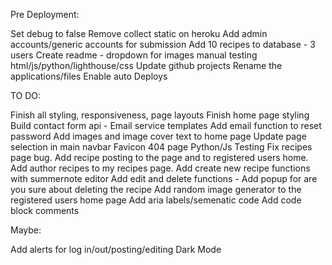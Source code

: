 Pre Deployment:

Set debug to false
Remove collect static on heroku
Add admin accounts/generic accounts for submission
Add 10 recipes to database - 3 users 
Create readme - dropdown for images
manual testing html/js/python/lighthouse/css
Update github projects 
Rename the applications/files
Enable auto Deploys 

TO DO:

Finish all styling, responsiveness, page layouts
Finish home page styling
Build contact form api - Email service templates
Add email function to reset password
Add images and image cover text to home page 
Update page selection in main navbar
Favicon
404 page
Python/Js Testing
Fix recipes page bug. Add recipe posting to the page and to registered users home. 
Add author recipes to my recipes page.
Add create new recipe functions with summernote editor 
Add edit and delete functions - Add popup for are you sure about deleting the recipe
Add random image generator to the registered users home page
Add aria labels/semenatic code
Add code block comments

Maybe:
 
Add alerts for log in/out/posting/editing
Dark Mode
